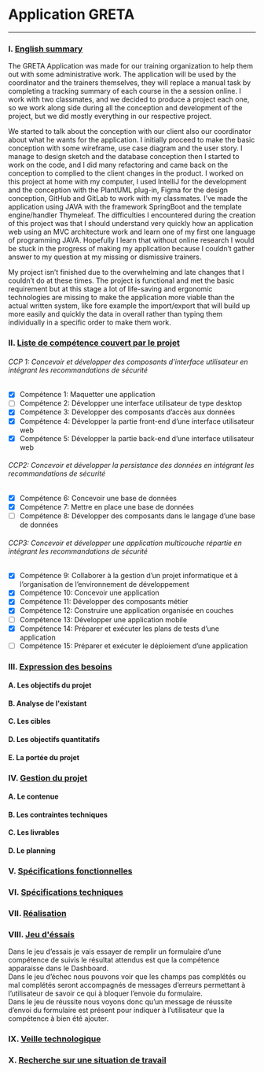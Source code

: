 # Application GRETA

---

### I.    [English summary](#english-sumary)

The GRETA Application was made for our training organization to help them out with some administrative work. The application will be used by the coordinator and the trainers themselves, they will replace a manual task by completing a tracking summary of each course in the a session online. I work with two classmates, and we decided to produce a project each one, so we work along side during all the conception and development of the project, but we did mostly everything in our respective project.

 We started to talk about the conception with our client also our coordinator about what he wants for the application. I initially proceed to make the basic conception with some wireframe, use case diagram and the user story. I manage to design sketch and the database conception then I started to work on the code, and I did many refactoring and came back on the conception to complied to the client changes in the product. I worked on this project at home with my computer, I used IntelliJ for the development and the conception with the PlantUML plug-in, Figma for the design conception, GitHub and GitLab to work with my classmates. I’ve made the application using JAVA with the framework SpringBoot and the template engine/handler Thymeleaf. The difficulties I encountered during the creation of this project was that I should understand very quickly how an application web using an MVC architecture work and learn one of my first one language of programming JAVA. Hopefully I learn that without online research I would be stuck in the progress of making my application because I couldn’t gather answer to my question at my missing or dismissive trainers.

My project isn’t finished due to the overwhelming and late changes that I couldn’t do at these times.  The project is functional and met the basic requirement but at this stage a lot of life-saving and ergonomic technologies are missing to make the application more viable than the actual written system, like fore example the import/export that will build up more easily and quickly the data in overall rather than typing them individually in a specific order to make them work.


### II.   [Liste de compétence couvert par le projet](#project-skills)

###### CCP 1: Concevoir et développer des composants d'interface utilisateur en intégrant les recommandations de sécurité

- [x] Compétence 1: Maquetter une application  
- [ ] Compétence 2: Développer une interface utilisateur de type desktop  
- [x] Compétence 3: Développer des composants d’accès aux données
- [x] Compétence 4: Développer la partie front-end d’une interface utilisateur web  
- [x] Compétence 5: Développer la partie back-end d’une interface utilisateur web  

###### CCP2: Concevoir et développer la persistance des données en intégrant les recommandations de sécurité

- [x] Compétence 6: Concevoir une base de données  
- [x] Compétence 7: Mettre en place une base de données  
- [ ] Compétence 8: Développer des composants dans le langage d’une base de données  

###### CCP3: Concevoir et développer une application multicouche répartie en intégrant les recommandations de sécurité

- [x] Compétence 9: Collaborer à la gestion d’un projet informatique et à l’organisation de l’environnement de développement  
- [x] Compétence 10: Concevoir une application  
- [x] Compétence 11: Développer des composants métier  
- [x] Compétence 12: Construire une application organisée en couches  
- [ ] Compétence 13: Développer une application mobile  
- [x] Compétence 14: Préparer et exécuter les plans de tests d’une application  
- [ ] Compétence 15: Préparer et exécuter le déploiement d’une application  

### III.  [Expression des besoins](#requirements-expression)
####    A. Les objectifs du projet
####    B. Analyse de l'existant
####    C. Les cibles
####    D. Les objectifs quantitatifs
####    E. La portée du projet

### IV.   [Gestion du projet](#project-management)
####    A. Le contenue
####    B. Les contraintes techniques
####    C. Les livrables
####    D. Le planning

### V.    [Spécifications fonctionnelles](#functional-specifications)

### VI.   [Spécifications techniques](#technical-specifications)

### VII.  [Réalisation](#production)

### VIII. [Jeu d'éssais](#trial-game)

Dans le jeu d’essais je vais essayer de remplir un formulaire d’une compétence de suivis le résultat attendus est que la compétence apparaisse dans le Dashboard.  
Dans le jeu d’échec nous pouvons voir que les champs pas complétés ou mal complétés seront accompagnés de messages d’erreurs permettant à l’utilisateur de savoir ce qui à bloquer l’envoie du formulaire.  
Dans le jeu de réussite nous voyons donc qu’un message de réussite d’envoi du formulaire est présent pour indiquer à l’utilisateur que la compétence à bien été ajouter.  

### IX.  [Veille technologique](#technology-watch)

### X.   [Recherche sur une situation de travail](#work-survey)